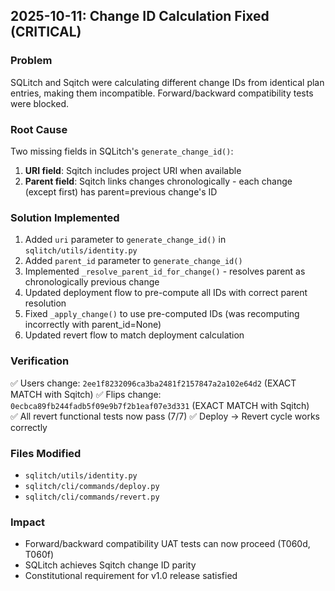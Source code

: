 
## 2025-10-11: Change ID Calculation Fixed (CRITICAL)

### Problem
SQLitch and Sqitch were calculating different change IDs from identical plan entries, making them incompatible. Forward/backward compatibility tests were blocked.

### Root Cause
Two missing fields in SQLitch's `generate_change_id()`:
1. **URI field**: Sqitch includes project URI when available
2. **Parent field**: Sqitch links changes chronologically - each change (except first) has parent=previous change's ID

### Solution Implemented
1. Added `uri` parameter to `generate_change_id()` in `sqlitch/utils/identity.py`
2. Added `parent_id` parameter to `generate_change_id()`  
3. Implemented `_resolve_parent_id_for_change()` - resolves parent as chronologically previous change
4. Updated deployment flow to pre-compute all IDs with correct parent resolution
5. Fixed `_apply_change()` to use pre-computed IDs (was recomputing incorrectly with parent_id=None)
6. Updated revert flow to match deployment calculation

### Verification
✅ Users change: `2ee1f8232096ca3ba2481f2157847a2a102e64d2` (EXACT MATCH with Sqitch)
✅ Flips change: `0ecbca89fb244fadb5f09e9b7f2b1eaf07e3d331` (EXACT MATCH with Sqitch)  
✅ All revert functional tests now pass (7/7)
✅ Deploy → Revert cycle works correctly

### Files Modified
- `sqlitch/utils/identity.py`
- `sqlitch/cli/commands/deploy.py`  
- `sqlitch/cli/commands/revert.py`

### Impact
- Forward/backward compatibility UAT tests can now proceed (T060d, T060f)
- SQLitch achieves Sqitch change ID parity
- Constitutional requirement for v1.0 release satisfied
